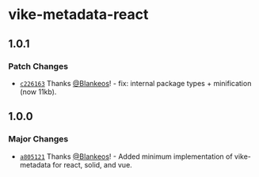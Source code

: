 # vike-metadata-react

## 1.0.1

### Patch Changes

- [`c226163`](https://github.com/Blankeos/vike-metadata/commit/c226163e370a0109ca8d61abe13e483a02519dcb) Thanks [@Blankeos](https://github.com/Blankeos)! - fix: internal package types + minification (now 11kb).

## 1.0.0

### Major Changes

- [`a805121`](https://github.com/Blankeos/vike-metadata/commit/a8051212650dd0aeedee9d64fad768cc3ac99a64) Thanks [@Blankeos](https://github.com/Blankeos)! - Added minimum implementation of vike-metadata for react, solid, and vue.
